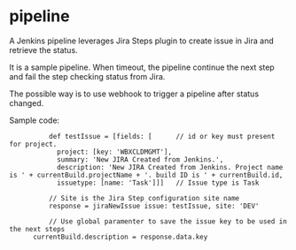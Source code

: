 # pipeline

A Jenkins pipeline leverages Jira Steps plugin to create issue in Jira and retrieve the status. 

It is a sample pipeline. When timeout, the pipeline continue the next step and fail the step checking status from Jira. 

The possible way is to use webhook to trigger a pipeline after status changed. 

Sample code:


              def testIssue = [fields: [      // id or key must present for project.
                project: [key: 'WBXCLDMGMT'],
                summary: 'New JIRA Created from Jenkins.',
                description: 'New JIRA Created from Jenkins. Project name is ' + currentBuild.projectName + '. build ID is ' + currentBuild.id,
                issuetype: [name: 'Task']]]   // Issue type is Task

              // Site is the Jira Step configuration site name
              response = jiraNewIssue issue: testIssue, site: 'DEV'
	
              // Use global paramenter to save the issue key to be used in the next steps
	      currentBuild.description = response.data.key
